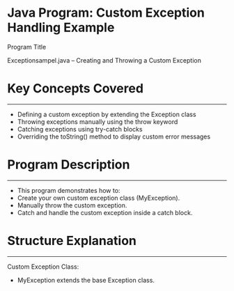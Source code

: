 # Java Program: Custom Exception Handling Example

Program Title

Exceptionsampel.java – Creating and Throwing a Custom Exception



# Key Concepts Covered
----------------------
* Defining a custom exception by extending the Exception class
* Throwing exceptions manually using the throw keyword
* Catching exceptions using try-catch blocks
* Overriding the toString() method to display custom error messages



# Program Description
---------------------
* This program demonstrates how to:
* Create your own custom exception class (MyException).
* Manually throw the custom exception.
* Catch and handle the custom exception inside a catch block.



# Structure Explanation
-----------------------
Custom Exception Class:

* MyException extends the base Exception class.
